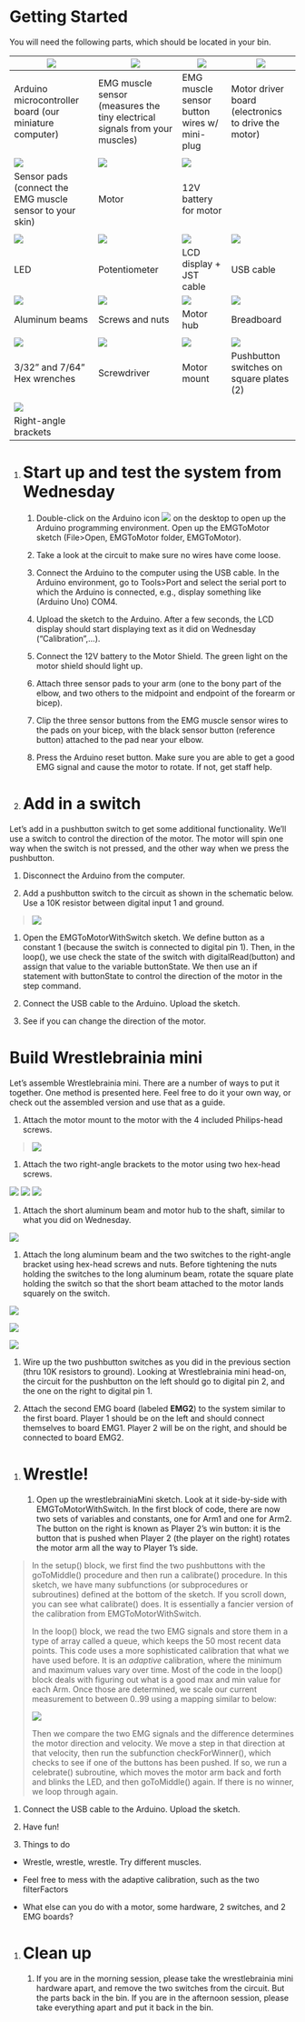 Getting Started
===============

You will need the following parts, which should be located in your bin.

| ![](./media/image1.jpeg)                                 | ![](./media/image2.jpeg)                                                   | ![](./media/image3.jpeg)                    | ![](./media/image4.jpeg)                            |
|----------------------------------------------------------|----------------------------------------------------------------------------|---------------------------------------------|-----------------------------------------------------|
| Arduino microcontroller board (our miniature computer)   | EMG muscle sensor (measures the tiny electrical signals from your muscles) | EMG muscle sensor button wires w/ mini-plug | Motor driver board (electronics to drive the motor) |
|                                                          |                                                                            |                                             |                                                     |
| ![](./media/image5.jpeg)                                 | ![](./media/image7.jpeg)                    | ![](./media/image8.jpeg)                            |
| Sensor pads (connect the EMG muscle sensor to your skin) | Motor                                       | 12V battery for motor                               |
|                                                          |                                                                            |                                             |                                                     |
| ![](./media/image9.jpeg)                                 | ![](./media/image10.jpeg)                                                  | ![](./media/image11.jpeg)                   | ![](./media/image12.jpeg)                           |
| LED                                                      | Potentiometer                                                              | LCD display + JST cable                                 | USB cable                                           |
| ![](./media/image13.jpeg)                                | ![](./media/image14.jpeg)                                                  | ![](./media/image15.jpeg)                   | ![](./media/image16.jpeg)                           |
| Aluminum beams                                           | Screws and nuts                                                            | Motor hub                                   | Breadboard                                          |
|                                                          |                                                                            |                                             |                                                     |
| ![](./media/image17.jpeg)                                | ![](./media/image18.jpeg)                                                  | ![](./media/image19.jpeg)                   | ![](./media/image20.jpeg)                           |
| 3/32” and 7/64” Hex wrenches                             | Screwdriver                                                                | Motor mount                                 | Pushbutton switches on square plates (2)                               |
|                                                          |                                                                            |                                             |                                                     |
| ![](./media/image21.jpeg)                                |                                             |                                                     |
| Right-angle brackets                                     |                                             |                                                     |

1.  Start up and test the system from Wednesday
    ===========================================

    1.  Double-click on the Arduino icon ![](./media/image23.jpeg) on the desktop to open up the Arduino programming environment. Open up the EMGToMotor sketch (File&gt;Open, EMGToMotor folder, EMGToMotor).

    2.  Take a look at the circuit to make sure no wires have come loose.

    3.  Connect the Arduino to the computer using the USB cable. In the Arduino environment, go to Tools&gt;Port and select the serial port to which the Arduino is connected, e.g., display something like (Arduino Uno) COM4.

    4.  Upload the sketch to the Arduino. After a few seconds, the LCD display should start displaying text as it did on Wednesday (“Calibration”,…).

    5.  Connect the 12V battery to the Motor Shield. The green light on the motor shield should light up.

    6.  Attach three sensor pads to your arm (one to the bony part of the elbow, and two others to the midpoint and endpoint of the forearm or bicep).

    7.  Clip the three sensor buttons from the EMG muscle sensor wires to the pads on your bicep, with the black sensor button (reference button) attached to the pad near your elbow.

    8.  Press the Arduino reset button. Make sure you are able to get a good EMG signal and cause the motor to rotate. If not, get staff help.

2.  Add in a switch
    ===============

Let’s add in a pushbutton switch to get some additional functionality. We’ll use a switch to control the direction of the motor. The motor will spin one way when the switch is not pressed, and the other way when we press the pushbutton.

1.  Disconnect the Arduino from the computer.

2.  Add a pushbutton switch to the circuit as shown in the schematic below. Use a 10K resistor between digital input 1 and ground.

> ![](./media/image24.png)

1.  Open the EMGToMotorWithSwitch sketch. We define button as a constant 1 (because the switch is connected to digital pin 1). Then, in the loop(), we use check the state of the switch with digitalRead(button) and assign that value to the variable buttonState. We then use an if statement with buttonState to control the direction of the motor in the step command.

2.  Connect the USB cable to the Arduino. Upload the sketch.

3.  See if you can change the direction of the motor.

Build Wrestlebrainia mini
=========================

Let’s assemble Wrestlebrainia mini. There are a number of ways to put it together. One method is presented here. Feel free to do it your own way, or check out the assembled version and use that as a guide.

1.  Attach the motor mount to the motor with the 4 included Philips-head screws.

> ![](./media/image25.jpeg)

1.  Attach the two right-angle brackets to the motor using two hex-head screws.

![](./media/image26.jpeg) ![](./media/image27.jpeg) ![](./media/image28.jpeg)

1.  Attach the short aluminum beam and motor hub to the shaft, similar to what you did on Wednesday.

![](./media/image29.jpeg)

1.  Attach the long aluminum beam and the two switches to the right-angle bracket using hex-head screws and nuts. Before tightening the nuts holding the switches to the long aluminum beam, rotate the square plate holding the switch so that the short beam attached to the motor lands squarely on the switch.

![](./media/image30.jpeg)

![](./media/image31.jpeg)

![](./media/image32.jpeg)

1.  Wire up the two pushbutton switches as you did in the previous section (thru 10K resistors to ground). Looking at Wrestlebrainia mini head-on, the circuit for the pushbutton on the left should go to digital pin 2, and the one on the right to digital pin 1.

2.  Attach the second EMG board (labeled **EMG2**) to the system similar to the first board. Player 1 should be on the left and should connect themselves to board EMG1. Player 2 will be on the right, and should be connected to board EMG2.

<!-- -->

1.  Wrestle!
    ========

    1.  Open up the wrestlebrainiaMini sketch. Look at it side-by-side with EMGToMotorWithSwitch. In the first block of code, there are now two sets of variables and constants, one for Arm1 and one for Arm2. The button on the right is known as Player 2’s win button: it is the button that is pushed when Player 2 (the player on the right) rotates the motor arm all the way to Player 1’s side.

> In the setup() block, we first find the two pushbuttons with the goToMiddle() procedure and then run a calibrate() procedure. In this sketch, we have many subfunctions (or subprocedures or subroutines) defined at the bottom of the sketch. If you scroll down, you can see what calibrate() does. It is essentially a fancier version of the calibration from EMGToMotorWithSwitch.
>
> In the loop() block, we read the two EMG signals and store them in a type of array called a queue, which keeps the 50 most recent data points. This code uses a more sophisticated calibration that what we have used before. It is an *adaptive* calibration, where the minimum and maximum values vary over time. Most of the code in the loop() block deals with figuring out what is a good max and min value for each Arm. Once those are determined, we scale our current measurement to between 0..99 using a mapping similar to below:
>
> ![](./media/image33.png)
>
> Then we compare the two EMG signals and the difference determines the motor direction and velocity. We move a step in that direction at that velocity, then run the subfunction checkForWinner(), which checks to see if one of the buttons has been pushed. If so, we run a celebrate() subroutine, which moves the motor arm back and forth and blinks the LED, and then goToMiddle() again. If there is no winner, we loop through again.

1.  Connect the USB cable to the Arduino. Upload the sketch.

2.  Have fun!

3.  Things to do

-   Wrestle, wrestle, wrestle. Try different muscles.

-   Feel free to mess with the adaptive calibration, such as the two filterFactors

-   What else can you do with a motor, some hardware, 2 switches, and 2 EMG boards?

1.  Clean up
    ========

    1.  If you are in the morning session, please take the wrestlebrainia mini hardware apart, and remove the two switches from the circuit. But the parts back in the bin. If you are in the afternoon session, please take everything apart and put it back in the bin.
